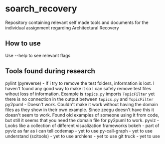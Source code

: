 # soarch_recovery
Repository containing relevant self made tools and documents for the individual assignment regarding Architectural Recovery


## How to use

Use --help to see relevant flags


## Tools found during research

pylint (pyreverse) - If i try to remove the test folders, information is lost. I haven't found any good way to make it so I can safely remove test files wihout loss of information. Example is `topics.py` imports `TopicFilter` yet there is no connection in the output between `topics.py` and `TopicFilter`
py2puml - Doesn't work. Couldn't make it work without having the domain files as they show in their own example. Since zeegu doesn't have this it doesn't seem to work. Found old examples of someone using it from code, but still it seems that you need the domain file for py2puml to work.
pyviz - Looks like a collection of different visualization frameworks
bokeh - part of pyviz as far as i can tell
codemap - yet to use
py-call-graph - yet to use
understand (scitools) - yet to use
archlens - yet to use
git truck - yet to use

